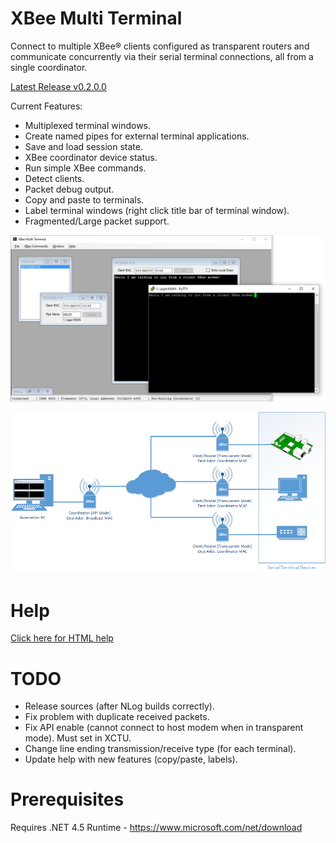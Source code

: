 # XBee Multi Terminal
Connect to multiple XBee® clients configured as transparent routers and communicate concurrently via their serial terminal connections, all from a single coordinator.

[Latest Release v0.2.0.0](https://github.com/reasyrf/XBeeMultiTerminal/blob/master/Installers/v0.2.0.0/XBMTSetupv.0.2.0.0.exe?raw=true)

Current Features:
- Multiplexed terminal windows.
- Create named pipes for external terminal applications.
- Save and load session state.
- XBee coordinator device status.
- Run simple XBee commands.
- Detect clients.
- Packet debug output.
- Copy and paste to terminals.
- Label terminal windows (right click title bar of terminal window).
- Fragmented/Large packet support.

![Software Screenshot](MultiTerminal.png?raw=true)

![Typical Hardware Configuration](docs/media/Hardware.png?raw=true)

# Help
[Click here for HTML help](https://reasyrf.github.io/XBeeMultiTerminal)

# TODO
- Release sources (after NLog builds correctly).
- Fix problem with duplicate received packets.
- Fix API enable (cannot connect to host modem when in transparent mode). Must set in XCTU.
- Change line ending transmission/receive type (for each terminal).
- Update help with new features (copy/paste, labels).

# Prerequisites
Requires .NET 4.5 Runtime - https://www.microsoft.com/net/download
